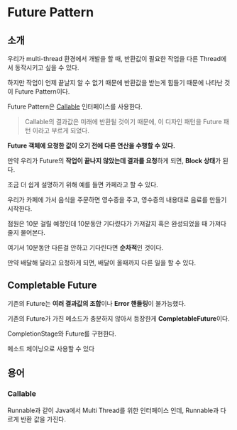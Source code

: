 # Future Pattern

## 소개

우리가 multi-thread 환경에서 개발을 할 때, 반환값이 필요한 작업을 다른 Thread에서 동작시키고 싶을 수 있다.

하지만 작업이 언제 끝날지 알 수 없기 때문에 반환값을 받는게 힘들기 때문에 나타난 것이 Future Pattern이다.

Future Pattern은 [Callable](#Callable) 인터페이스를 사용한다.

> Callable의 결과값은 미래에 반환될 것이기 때문에, 이 디자인 패턴을 Future 패턴 이라고 부르게 되었다.

**Future 객체에 요청한 값이 오기 전에 다른 연산을 수행할 수 있다.**

만약 우리가 Future의 **작업이 끝나지 않았는데 결과를 요청**하게 되면, **Block 상태**가 된다.

조금 더 쉽게 설명하기 위해 예를 들면 카페라고 할 수 있다.

우리가 카페에 가서 음식을 주문하면 영수증을 주고, 영수증의 내용대로 음료를 만들기 시작한다.

점원은 10분 걸릴 예정인데 10분동안 기다렸다가 가져갈지 혹은 완성되었을 때 가져다줄지 물어본다.

여기서 10분동안 다른걸 안하고 기다린다면 **순차적**인 것이다.

만약 배달해 달라고 요청하게 되면, 배달이 올때까지 다른 일을 할 수 있다.

## Completable Future

기존의 Future는 **여러 결과값의 조합**이나 **Error 핸들링**이 불가능했다.

기존의 Future가 가진 메소드가 충분하지 않아서 등장한게 **CompletableFuture**이다.

CompletionStage와 Future를 구현한다.

메소드 체이닝으로 사용할 수 있다

## 용어

### Callable

Runnable과 같이 Java에서 Multi Thread를 위한 인터페이스 인데, Runnable과 다르게 반환 값을 가진다.

